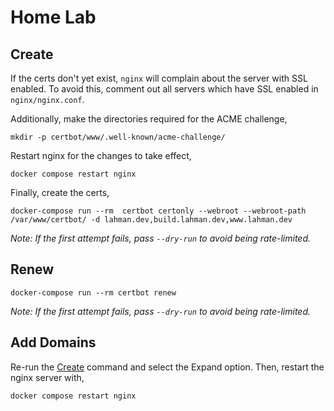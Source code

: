 # Home Lab

## Create

If the certs don't yet exist, `nginx` will complain about the server with SSL enabled.
To avoid this, comment out all servers which have SSL enabled in `nginx/nginx.conf`.

Additionally, make the directories required for the ACME challenge,

```shell
mkdir -p certbot/www/.well-known/acme-challenge/
```

Restart nginx for the changes to take effect,

```shell
docker compose restart nginx
```

Finally, create the certs,

```shell
docker-compose run --rm  certbot certonly --webroot --webroot-path /var/www/certbot/ -d lahman.dev,build.lahman.dev,www.lahman.dev
```

_Note: If the first attempt fails, pass `--dry-run` to avoid being rate-limited._

## Renew

```shell
docker-compose run --rm certbot renew
```

_Note: If the first attempt fails, pass `--dry-run` to avoid being rate-limited._

## Add Domains

Re-run the [Create](#create) command and select the Expand option.
Then, restart the nginx server with,

```shell
docker compose restart nginx
```
